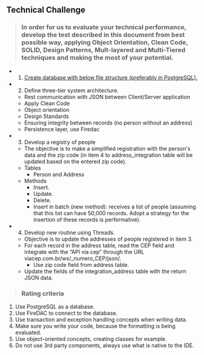 ## Technical Challenge

> ### In order for us to evaluate your technical performance, develop the test described in this document from best possible way, applying Object Orientation, Clean Code, SOLID, Design Patterns, Mult-layered and Multi-Tiered techniques and making the most of your potential.

- 1. [Create database with below file structure (preferably in PostgreSQL).](./script.md)
- 2. Define three-tier system architecture.
  - Rest communication with JSON between Client/Server application
  - Apply Clean Code
  - Object orientation
  - Design Standards
  - Ensuring integrity between records (no person without an address)
  - Persistence layer, use Firedac
- 3. Develop a registry of people
  - The objective is to make a simplified registration with the person's data and the zip code (in item 4 to
address_integration table will be updated based on the entered zip code).
  - Tables
    - Person and Address
  - Methods
    - Insert.
    - Update.
    - Delete.
    - Insert in batch (new method): receives a list of people (assuming that
      this list can have 50,000 records. Adopt a strategy for the
      insertion of these records is performative).
- 4. Develop new routine using Threads.
    - Objective is to update the addresses of people registered in item 3.
    - For each record in the address table, read the CEP field and integrate with the “API
      via cep” through the URL viacep.com.br/ws/_numero_CEP/json/.
      - Use zip code field from address table.
    - Update the fields of the integration_address table with the return JSON data.

> ### Rating criteria
1. Use PostgreSQL as a database.
2. Use FireDAC to connect to the database.
3. Use transaction and exception handling concepts when writing data.
4. Make sure you write your code, because the formatting is being evaluated.
5. Use object-oriented concepts, creating classes for example.
6. Do not use 3rd party components, always use what is native to the IDE.

